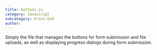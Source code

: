 ```yaml
---
title: buttons.js
category: Javascript
subcategory: Front-End
author: 
---
```


Simply the file that manages the buttons for form submission and file uploads, as well as displaying progress dialogs during form submission.
